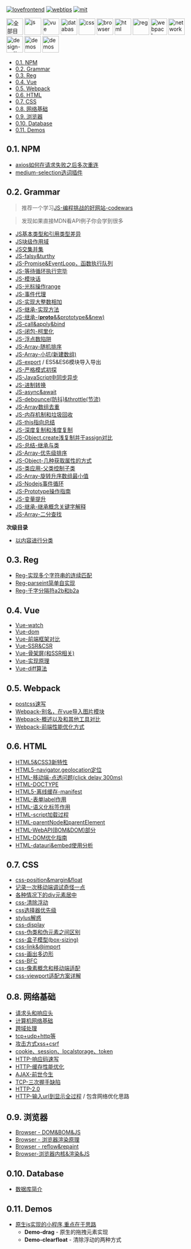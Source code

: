 [![lovefrontend](https://img.shields.io/badge/LOVE-FRONTEND-red.svg?style=for-the-badge)](https://github.com/JiangWeixian/JS-Tips) [![webtips](https://img.shields.io/badge/TIPS-WEB-blue.svg?style=for-the-badge)](https://github.com/JiangWeixian/JS-Tips) [![mit](https://img.shields.io/badge/LICENSE-MIT-blue.svg?style=for-the-badge)](https://github.com/JiangWeixian/JS-Tips)

<img src="https://raw.githubusercontent.com/JiangWeixian/JS-Tips/master/img/%E5%85%A8%E9%83%A8%E7%9B%AE%E5%BD%95.png" height="43px" alt="全部目录"></img> <img src="https://raw.githubusercontent.com/JiangWeixian/JS-Tips/master/img/javascript.png" height="44px" alt="js"></img> <img src="https://raw.githubusercontent.com/JiangWeixian/JS-Tips/master/img/vuejs.png" height="43px" alt="vue"></img> <img src="https://raw.githubusercontent.com/JiangWeixian/JS-Tips/master/img/database.png" height="43px" alt="database"></img> <img src="https://raw.githubusercontent.com/JiangWeixian/JS-Tips/master/img/css.png" height="43px" alt="css"></img> <img src="https://raw.githubusercontent.com/JiangWeixian/JS-Tips/master/img/browser.png" height="43px" alt="browser"></img> <img src="https://raw.githubusercontent.com/JiangWeixian/JS-Tips/master/img/html.png" height="43px" alt="html"></img> <img src="https://raw.githubusercontent.com/JiangWeixian/JS-Tips/master/img/regex.png" height="43px" alt="reg"></img> <img src="https://raw.githubusercontent.com/JiangWeixian/JS-Tips/master/img/webpack.png" height="43px" alt="webpack"></img> <img src="https://raw.githubusercontent.com/JiangWeixian/JS-Tips/master/img/http.png" height="43px" alt="network"></img> <img src="https://raw.githubusercontent.com/JiangWeixian/JS-Tips/master/img/designpatterns.png" height="43px" alt="design-patterns"></img> <img src="https://raw.githubusercontent.com/JiangWeixian/JS-Tips/master/img/demos.png" height="43px" alt="demos"></img> <img src="https://raw.githubusercontent.com/JiangWeixian/JS-Tips/master/img/npm.png" height="43px" alt="demos"></img> 

<!-- TOC -->

- [0.1. NPM](#01-npm)
- [0.2. Grammar](#02-grammar)
- [0.3. Reg](#03-reg)
- [0.4. Vue](#04-vue)
- [0.5. Webpack](#05-webpack)
- [0.6. HTML](#06-html)
- [0.7. CSS](#07-css)
- [0.8. 网络基础](#08-网络基础)
- [0.9. 浏览器](#09-浏览器)
- [0.10. Database](#010-database)
- [0.11. Demos](#011-demos)

<!-- /TOC -->

## 0.1. NPM

* [axios如何在请求失败之后多次重连](https://github.com/JiangWeixian/JS-Tips/blob/master/NPM/axioRetry.js)
* [medium-selection选词插件](https://github.com/JiangWeixian/JS-Tips/blob/master/NPM/selection.md)

## 0.2. Grammar

> 推荐一个学习[JS-编程挑战的好网站-codewars](https://www.codewars.com)

> 发现如果直接MDN看API例子你会学到很多

* [JS基本类型和引用类型差异](https://github.com/JiangWeixian/JS-Tips/blob/master/Grammar/JS%E5%9F%BA%E6%9C%AC%E7%B1%BB%E5%9E%8B%E5%92%8C%E5%BC%95%E7%94%A8%E7%B1%BB%E5%9E%8B%E5%B7%AE%E5%BC%82.md)
* [JS块级作用域](https://github.com/JiangWeixian/JS-Tips/blob/master/Grammar/JS%E5%9D%97%E7%BA%A7%E4%BD%9C%E7%94%A8%E5%9F%9F.md)
* [JS交集并集](https://github.com/JiangWeixian/JS-Tips/blob/master/Grammar/JS%E4%BA%A4%E9%9B%86%E5%B9%B6%E9%9B%86%E7%AD%89.md)
* [JS-falsy&turthy](https://github.com/JiangWeixian/JS-Tips/blob/master/Grammar/JS-falsy%26turthy.md)
* [JS-Promise&EventLoop，函数执行队列](https://github.com/JiangWeixian/JS-Tips/blob/master/Grammar/JS-Promise%26EventLoop%E5%87%BD%E6%95%B0%E6%89%A7%E8%A1%8C%E9%98%9F%E5%88%97.md)
* [JS-等待循环执行完毕](https://github.com/JiangWeixian/JS-Tips/blob/master/Grammar/JS-%E7%AD%89%E5%BE%85%E5%BE%AA%E7%8E%AF%E6%89%A7%E8%A1%8C%E5%AE%8C%E6%AF%95.md)
* [JS-模块话](https://github.com/JiangWeixian/JS-Tips/blob/master/Grammar/JS%20-%20%E6%A8%A1%E5%9D%97%E8%AF%9D.md)
* [JS-光标操作range](https://github.com/JiangWeixian/JS-Tips/blob/master/Grammar/JS-%E5%85%89%E6%A0%87%E6%93%8D%E4%BD%9Crange.md)
* [JS-事件代理](https://github.com/JiangWeixian/JS-Tips/blob/master/Grammar/JS-%E4%BA%8B%E4%BB%B6%E4%BB%A3%E7%90%86.md)
* [JS-实现大整数相加](https://github.com/JiangWeixian/JS-Tips/blob/master/Grammar/JS-%E5%AE%9E%E7%8E%B0%E5%A4%A7%E6%95%B4%E6%95%B0%E7%9B%B8%E5%8A%A0.md)
* [JS-继承-实现方法](https://github.com/JiangWeixian/JS-Tips/blob/master/Grammar/JS-%E7%BB%A7%E6%89%BF.md)
* [JS-继承-(__proto__&&prototype&&new)](https://github.com/JiangWeixian/JS-Tips/blob/master/Grammar/JS-__proto__%26%26prototype%26%26new.md)
* [JS-call&apply&bind](https://github.com/JiangWeixian/JS-Tips/blob/master/Grammar/JS-call%26apply%26%E4%B8%8A%E4%B8%8B%E6%96%87%E7%8E%AF%E5%A2%83.md)
* [JS-闭包-柯里化](https://github.com/JiangWeixian/JS-Tips/blob/master/Grammar/JS-%E9%97%AD%E5%8C%85-%E6%9F%AF%E9%87%8C%E5%8C%96.md)
* [JS-浮点数陷阱](https://github.com/JiangWeixian/JS-Tips/blob/master/Grammar/JS-%E6%B5%AE%E7%82%B9%E6%95%B0%E9%99%B7%E9%98%B1.md)
* [JS-Array-随机排序](https://github.com/JiangWeixian/JS-Tips/blob/master/Grammar/JS-Array-%E9%9A%8F%E6%9C%BA%E6%8E%92%E5%BA%8F.md)
* [JS-Array-小坑(新建数组)](https://github.com/JiangWeixian/JS-Tips/blob/master/Grammar/JS-Array-%E5%B0%8F%E5%9D%91.md)
* [JS-export](https://github.com/JiangWeixian/JS-Tips/blob/master/Grammar/JS-export.md) / ES5&ES6模块导入导出
* [JS-严格模式初探](https://github.com/JiangWeixian/JS-Tips/blob/master/Grammar/JS-%E4%B8%A5%E6%A0%BC%E6%A8%A1%E5%BC%8F.md)
* [JS-JavaScript中同步异步](https://github.com/JiangWeixian/JS-Tips/blob/master/Grammar/JS-%E5%90%8C%E6%AD%A5%E5%BC%82%E6%AD%A5.md)
* [JS-进制转换](https://github.com/JiangWeixian/JS-Tips/blob/master/Grammar/JS-%E8%BF%9B%E5%88%B6%E8%BD%AC%E6%8D%A2.md)
* [JS-async&await](https://github.com/JiangWeixian/JS-Tips/blob/master/Grammar/JS-async%26await.md)
* [JS-debounce(防抖)&throttle(节流)](https://github.com/JiangWeixian/JS-Tips/blob/master/Grammar/JS-debounce%26throttle.md)
* [JS-Array数组去重](https://github.com/JiangWeixian/JS-Tips/blob/master/Grammar/JS-Array-%E5%8E%BB%E9%87%8D%E5%A4%8D.md)
* [JS-内存机制和垃圾回收](https://github.com/JiangWeixian/JS-Tips/blob/master/Grammar/JS-%E5%86%85%E5%AD%98%E6%9C%BA%E5%88%B6%E5%92%8C%E5%9E%83%E5%9C%BE%E5%9B%9E%E6%94%B6.md)
* [JS-this指向总结](https://github.com/JiangWeixian/JS-Tips/blob/master/Grammar/JS-this%E6%8C%87%E5%90%91%E6%80%BB%E7%BB%93.md)
* [JS-深度复制和浅度复制](https://github.com/JiangWeixian/JS-Tips/blob/master/Grammar/JS-%E5%AE%9E%E7%8E%B0%E6%B7%B1%E5%BA%A6%E5%A4%8D%E5%88%B6.md)
* [JS-Object.create浅复制并于assign对比](https://github.com/JiangWeixian/JS-Tips/blob/master/Grammar/JS-%E6%B5%85%E5%B1%82%E8%B5%8B%E5%80%BC%E4%B9%8BObject.create.md)
* [JS-总结-继承与类](https://github.com/JiangWeixian/JS-Tips/blob/master/Grammar/JS-%E7%BB%A7%E6%89%BF%E4%BB%A5%E5%8F%8A%E7%B1%BB-%E6%9C%80%E4%BD%B3%E5%AE%9E%E8%B7%B5%E8%A7%A3%E6%9E%90.md)
* [JS-Array-优先级排序](https://github.com/JiangWeixian/JS-Tips/blob/master/Grammar/JS-Array-%E4%BC%98%E5%85%88%E7%BA%A7%E6%8E%92%E5%BA%8F.md)
* [JS-Object-几种获取属性的方式](https://github.com/JiangWeixian/JS-Tips/blob/master/Grammar/JS-%E5%87%A0%E7%A7%8D%E8%8E%B7%E5%8F%96%E5%B1%9E%E6%80%A7%E6%96%B9%E6%B3%95.md)
* [JS-类应用-父类控制子类](https://github.com/JiangWeixian/JS-Tips/blob/master/Grammar/JS-%E7%B1%BB%E5%BA%94%E7%94%A8-%E7%88%B6%E7%B1%BB%E6%8E%A7%E5%88%B6%E5%AD%90%E7%B1%BB.md)
* [JS-Array-旋转升序数组最小值](https://github.com/JiangWeixian/JS-Tips/blob/master/Grammar/JS/JS-Array-%E6%89%BE%E5%88%B0%E6%9C%80%E5%B0%8F.js)
* [JS-Nodejs事件循环](https://github.com/JiangWeixian/JS-Tips/blob/master/Grammar/JS-Node%E7%9A%84Eventloop.md)
* [JS-Prototype操作指南](https://github.com/JiangWeixian/JS-Tips/blob/master/Grammar/JS-prototype%E6%93%8D%E4%BD%9C%E6%8C%87%E5%8D%97.md)
* [JS-变量提升](https://github.com/JiangWeixian/JS-Tips/blob/master/Grammar/JS-%E5%8F%98%E9%87%8F%E6%8F%90%E5%8D%87.md)
* [JS-继承-继承概念关键字解释](https://github.com/JiangWeixian/JS-Tips/blob/master/Grammar/JS-%E7%BB%A7%E6%89%BF-%E5%85%B3%E9%94%AE%E5%AD%97%E8%A7%A3%E6%9E%90.md)
* [JS-Array-二分查找](https://github.com/JiangWeixian/JS-Tips/blob/master/Grammar/JS-Array-%E4%BA%8C%E5%88%86%E6%9F%A5%E6%89%BE.md)

**次级目录**

* [以内容进行分类](https://github.com/JiangWeixian/JS-Tips/blob/master/%E7%9B%AE%E5%BD%95/JS-%E5%86%85%E5%AE%B9%E5%88%86%E7%B1%BB.md)

## 0.3. Reg

* [Reg-实现多个字符串的连续匹配](https://github.com/JiangWeixian/JS-Tips/blob/master/Reg/Reg-%E6%AD%A3%E5%88%99%E5%8C%B9%E9%85%8D%E5%A4%9A%E4%B8%AA%E8%BF%9E%E7%BB%AD%E5%AD%97%E7%AC%A6%E4%B8%B2.md)
* [Reg-parseint简单自实现](https://github.com/JiangWeixian/JS-Tips/blob/master/Reg/Reg-%E5%8C%B9%E9%85%8D%E8%A7%84%E5%88%99.md)
* [Reg-千字分隔符a2b和b2a](https://github.com/JiangWeixian/JS-Tips/blob/master/Reg/JS/reg-thoud.js)

## 0.4. Vue

* [Vue-watch](https://github.com/JiangWeixian/JS-Tips/blob/master/Vue/Vue-watch.md)
* [Vue-dom](https://github.com/JiangWeixian/JS-Tips/blob/master/Vue/Vue-dom.md)
* [Vue-前端框架对比](https://github.com/JiangWeixian/JS-Tips/blob/master/Vue/Vue-%E5%89%8D%E7%AB%AF%E6%A1%86%E6%9E%B6%E5%AF%B9%E6%AF%94.md)
* [Vue-SSR&CSR](https://github.com/JiangWeixian/JS-Tips/blob/master/Vue/Vue-%E6%9C%8D%E5%8A%A1%E7%AB%AF%E6%B8%B2%E6%9F%93SSR%26%E5%AE%A2%E6%88%B7%E7%AB%AF%E6%B8%B2%E6%9F%93CSR.md)
* [Vue-骨架屏(和SSR相关)](https://github.com/JiangWeixian/JS-Tips/blob/master/Vue/Vue-%E9%AA%A8%E6%9E%B6%E5%B1%8F.md)
* [Vue-实现原理](https://github.com/JiangWeixian/JS-Tips/blob/master/Vue/Vue-%E5%AE%9E%E7%8E%B0%E5%8E%9F%E7%90%86.md)
* [Vue-diff算法](https://github.com/JiangWeixian/JS-Tips/blob/master/Vue/Vue-diff%E7%AE%97%E6%B3%95.md)

## 0.5. Webpack

* [postcss速写](https://github.com/JiangWeixian/JS-Tips/blob/master/Webpack/postcss.md)
* [Webpack-别名，在vue导入图片模块](https://github.com/JiangWeixian/JS-Tips/blob/master/Webpack/webpack-import%E5%88%AB%E5%90%8D%E9%97%AE%E9%A2%98.md)
* [Webpack-概述以及和其他工具对比](https://github.com/JiangWeixian/JS-Tips/blob/master/Webpack/webpack-%E6%A6%82%E8%BF%B0%E4%BB%A5%E5%8F%8A%E5%92%8C%E5%85%B6%E4%BB%96%E6%9E%84%E5%BB%BA%E5%B7%A5%E5%85%B7.md)
* [Webpack-前端性能优化方式](https://github.com/JiangWeixian/JS-Tips/blob/master/Webpack/webpack-%E5%89%8D%E7%AB%AF%E6%80%A7%E8%83%BD%E4%BC%98%E5%8C%96.md)

## 0.6. HTML

* [HTML5&CSS3新特性](https://github.com/JiangWeixian/JS-Tips/blob/master/HTML/html%26css%E6%96%B0%E7%89%B9%E6%80%A7.md)
* [HTML5-navigator.geolocation定位](https://github.com/JiangWeixian/JS-Tips/blob/master/HTML/HTML5-%E5%AE%9A%E4%BD%8D.md)
* [HTML-移动端-点透问题(click delay 300ms)](https://github.com/JiangWeixian/JS-Tips/blob/master/HTML/HTML-%E7%A7%BB%E5%8A%A8%E7%AB%AF-%E7%82%B9%E9%80%8F%E9%97%AE%E9%A2%98.md)
* [HTML-DOCTYPE](https://github.com/JiangWeixian/JS-Tips/blob/master/HTML/HTML-DOCTYPE.md)
* [HTML5-离线缓存-manifest](https://github.com/JiangWeixian/JS-Tips/blob/master/HTML/HTML5-%E7%A6%BB%E7%BA%BF%E5%AD%98%E5%82%A8-manifest.md)
* [HTML-表单label作用](https://github.com/JiangWeixian/JS-Tips/blob/master/HTML/HTML-%E8%A1%A8%E5%8D%95%E7%9B%B8%E5%85%B3.md)
* [HTML-语义化标签作用](https://github.com/JiangWeixian/JS-Tips/blob/master/HTML/HTML-%E8%AF%AD%E4%B9%89%E5%8C%96%E6%A0%87%E7%AD%BE%E4%BD%9C%E7%94%A8.md)
* [HTML-script加载过程](https://github.com/JiangWeixian/JS-Tips/blob/master/HTML/HTML-script%E6%A0%87%E7%AD%BE%E5%8A%A0%E8%BD%BD%E4%BA%8B%E4%BB%B6.md)
* [HTML-parentNode和parentElement](https://github.com/JiangWeixian/JS-Tips/blob/master/HTML/HTML-DOM-parentNode%E5%92%8CparentElement.md)
* [HTML-WebAPI(BOM&DOM)部分](https://github.com/JiangWeixian/JS-Tips/blob/master/HTML/HTML-WebAPI(DOM%26BOM)%E9%80%9F%E5%86%99.md)
* [HTML-DOM优化指南](https://github.com/JiangWeixian/JS-Tips/blob/master/HTML/HTML-DOM%E4%BC%98%E5%8C%96%E6%8C%87%E5%8D%97.md)
* [HTML-datauri&embed使用分析](https://github.com/JiangWeixian/JS-Tips/blob/master/HTML/HTML-datauri.md)

## 0.7. CSS

* [css-position&margin&float](https://github.com/JiangWeixian/JS-Tips/blob/master/CSS/css-position%26margin%26float.md)
* [记录一次移动端调试奇怪一点](https://github.com/JiangWeixian/JS-Tips/blob/master/CSS/%E7%A7%BB%E5%8A%A8%E7%AB%AF.md)
* [各种情况下的div元素居中](https://github.com/JiangWeixian/JS-Tips/blob/master/CSS/%E5%90%84%E7%A7%8D%E6%83%85%E5%86%B5%E4%B8%8B%E7%9A%84%E5%85%83%E7%B4%A0%E5%B1%85%E4%B8%AD.md)
* [css-清除浮动](https://github.com/JiangWeixian/JS-Tips/blob/master/CSS/css-%E6%B8%85%E9%99%A4%E6%B5%AE%E5%8A%A8.md)
* [css选择器优先级](https://github.com/JiangWeixian/JS-Tips/blob/master/CSS/css%E9%80%89%E6%8B%A9%E5%99%A8%E4%BC%98%E5%85%88%E7%BA%A7.md)
* [stylus解惑](https://github.com/JiangWeixian/JS-Tips/blob/master/CSS/stylus%E8%A7%A3%E6%83%91.md)
* [css-display](https://github.com/JiangWeixian/JS-Tips/blob/master/CSS/css-display.md)
* [css-伪类和伪元素之间区别](https://github.com/JiangWeixian/JS-Tips/blob/master/CSS/css-%E4%BC%AA%E7%B1%BB%E5%92%8C%E4%BC%AA%E5%85%83%E7%B4%A0%E5%8C%BA%E5%88%AB.md)
* [css-盒子模型(box-sizing)](https://github.com/JiangWeixian/JS-Tips/blob/master/CSS/css-boxsizing%E7%9B%92%E5%AD%90%E6%A8%A1%E5%9E%8B.md)
* [css-link&@import](https://github.com/JiangWeixian/JS-Tips/blob/master/CSS/css-link%26%40import.md)
* [css-画出多边形](https://github.com/JiangWeixian/JS-Tips/blob/master/CSS/css-%E5%A4%9A%E8%BE%B9%E5%BD%A2.md)
* [css-BFC](https://github.com/JiangWeixian/JS-Tips/blob/master/CSS/css-bfc.md)
* [css-像素概念和移动端适配](https://github.com/JiangWeixian/JS-Tips/blob/master/CSS/css-%E7%A7%BB%E5%8A%A8%E7%AB%AF%E5%83%8F%E7%B4%A0%E6%A6%82%E5%BF%B5.md)
* [css-viewport适配方案详解](https://github.com/JiangWeixian/JS-Tips/blob/master/CSS/css-viewport%E9%80%82%E9%85%8D.md)

## 0.8. 网络基础

* [请求头和响应头](https://github.com/JiangWeixian/JS-Tips/blob/master/%E7%BD%91%E7%BB%9C%E5%9F%BA%E7%A1%80/HTTP-request%26response-headers.md)
* [计算机网络基础](https://github.com/JiangWeixian/JS-Tips/blob/master/%E7%BD%91%E7%BB%9C%E5%9F%BA%E7%A1%80/%E8%AE%A1%E7%AE%97%E6%9C%BA%E7%BD%91%E7%BB%9C.md)
* [跨域处理](https://github.com/JiangWeixian/JS-Tips/blob/master/%E7%BD%91%E7%BB%9C%E5%9F%BA%E7%A1%80/%E8%B7%A8%E5%9F%9F%E5%A4%84%E7%90%86.md)
* [tcp+udp+http等](https://github.com/JiangWeixian/JS-Tips/blob/master/%E7%BD%91%E7%BB%9C%E5%9F%BA%E7%A1%80/TCP%2BUDP%2BHTTP%2B%E8%BD%AE%E8%AF%A2%2BWebsocket.md)
* [攻击方式xss+csrf](https://github.com/JiangWeixian/JS-Tips/blob/master/%E7%BD%91%E7%BB%9C%E5%9F%BA%E7%A1%80/xss%2Bcsrf.md)
* [cookie、session、localstorage、token](https://github.com/JiangWeixian/JS-Tips/blob/master/%E7%BD%91%E7%BB%9C%E5%9F%BA%E7%A1%80/cookie%2Bsession%2Blocalstorage%2Btoken.md)
* [HTTP-响应码速写](https://github.com/JiangWeixian/JS-Tips/blob/master/%E7%BD%91%E7%BB%9C%E5%9F%BA%E7%A1%80/HTTP-%E7%8A%B6%E6%80%81%E7%A0%81.md)
* [HTTP-缓存性能优化](https://github.com/JiangWeixian/JS-Tips/blob/master/%E7%BD%91%E7%BB%9C%E5%9F%BA%E7%A1%80/HTTP-%E7%BC%93%E5%AD%98%E6%80%A7%E8%83%BD%E4%BC%98%E5%8C%96.md)
* [AJAX-前世今生](https://github.com/JiangWeixian/JS-Tips/blob/master/%E7%BD%91%E7%BB%9C%E5%9F%BA%E7%A1%80/AJAX-%E5%89%8D%E4%B8%96%E4%BB%8A%E7%94%9F%E8%A7%A3%E6%83%91.md)
* [TCP-三次握手缺陷](https://github.com/JiangWeixian/JS-Tips/blob/master/%E7%BD%91%E7%BB%9C%E5%9F%BA%E7%A1%80/TCP-%E4%B8%89%E6%AC%A1%E6%8F%A1%E6%89%8B%E7%BC%BA%E9%99%B7.md)
* [HTTP-2.0](https://github.com/JiangWeixian/JS-Tips/blob/master/%E7%BD%91%E7%BB%9C%E5%9F%BA%E7%A1%80/HTTP-2.0.md)
* [HTTP-输入url到显示全过程](https://github.com/JiangWeixian/JS-Tips/blob/master/%E7%BD%91%E7%BB%9C%E5%9F%BA%E7%A1%80/HTTP-%E8%BE%93%E5%85%A5url%E5%88%B0%E6%98%BE%E7%A4%BA%E9%A1%B5%E9%9D%A2%E4%BB%A5%E5%8F%8A%E8%AF%B7%E6%B1%82%E4%BC%98%E5%8C%96.md) / 包含网络优化思路

## 0.9. 浏览器

* [Browser - DOM&BOM&JS](https://github.com/JiangWeixian/JS-Tips/blob/master/Broswer/Broswer-DOM%26BOM%26JS.md)
* [Browser - 浏览器渲染原理](https://github.com/JiangWeixian/JS-Tips/blob/master/Broswer/Browser-%E6%B5%8F%E8%A7%88%E5%99%A8%E6%B8%B2%E6%9F%93%E5%8E%9F%E7%90%86.md)
* [Browser - reflow&repaint](https://github.com/JiangWeixian/JS-Tips/blob/master/Broswer/Browser-reflow%26repaint.md)
* [Browser-浏览器内核&渲染&JS](https://github.com/JiangWeixian/JS-Tips/blob/master/Broswer/Browser-%E6%B5%8F%E8%A7%88%E5%99%A8%E5%86%85%E6%A0%B8%26%E6%B8%B2%E6%9F%93%E5%BC%95%E6%93%8E%26JS%E5%BC%95%E6%93%8E.md)

## 0.10. Database

* [数据库简介](https://github.com/JiangWeixian/JS-Tips/blob/master/DataBase/%E6%95%B0%E6%8D%AE%E5%BA%93%E7%AE%80%E4%BB%8B.md)

## 0.11. Demos

* [原生js实现的小程序,重点在于思路](https://github.com/JiangWeixian/JS-Tips/blob/master/Demos/content.md)
    * **Demo-drag** - 原生的拖拽元素实现
    * **Demo-clearfloat** - 清除浮动的两种方式